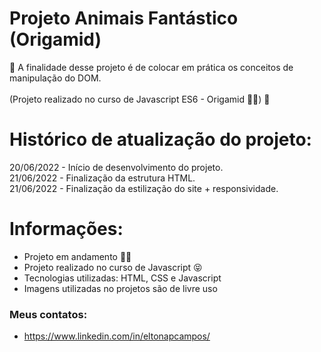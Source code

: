 # Projeto Animais Fantástico (Origamid)
🚀 A finalidade desse projeto é de colocar em prática os conceitos de manipulação do DOM. <br><br>
(Projeto realizado no curso de Javascript ES6 - Origamid 👨‍💻) 🚀

# Histórico de atualização do projeto:

20/06/2022 - Início de desenvolvimento do projeto.<br>
21/06/2022 - Finalização da estrutura HTML.<br>
21/06/2022 - Finalização da estilização do site + responsividade.<br>

# Informações:

* Projeto em andamento 🧑‍🎓
* Projeto realizado no curso de Javascript 😝
* Tecnologias utilizadas: HTML, CSS e Javascript
* Imagens utilizadas no projetos são de livre uso

### Meus contatos: 
* https://www.linkedin.com/in/eltonapcampos/

